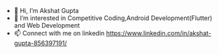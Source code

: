 - 👋 Hi, I’m Akshat Gupta
- 👀 I’m interested in Competitive Coding,Android Development(Flutter) and Web Development
- 📫 Connect with me on linkedin https://www.linkedin.com/in/akshat-gupta-856397191/

<!---
akshat45/akshat45 is a ✨ special ✨ repository because its `README.md` (this file) appears on your GitHub profile.
You can click the Preview link to take a look at your changes.
--->
